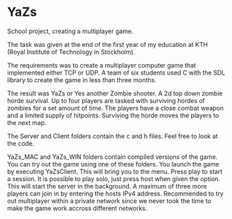 # YaZs
School project, creating a multiplayer game.


The task was given at the end of the first year of my education at KTH (Royal Institute of Technology in Stockholm).

The requirements was to create a multiplayer computer game that implemented either TCP or UDP.
A team of six students used C with the SDL library to create the game in less than three months.

The result was YaZs or Yes another Zombie shooter. A 2d top down zombie horde survival. 
Up to four players are tasked with surviving hordes of zombies for a set amount of time. 
The players have a close combat weapon and a limited supply of hitpoints. Surviving the horde 
moves the players to the next map.

The Server and Client folders contain the c and h files. Feel free to look at the code.

YaZs_MAC and YaZs_WIN folders contain compiled versions of the game. You can try out the game using one of these folders. 
You launch the game by executing YaZsClient. This will bring you to the menu. Press play to start a session. It is possible to play solo, just press host when given the option. This will start the server in the background. A maximum of three more players can join in by entering the hosts IPv4 address. Recommended to try out multiplayer within a private network since we never took the time to make the game work accross different networks. 
